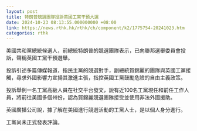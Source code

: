 ```yaml
---
layout: post
title: 特朗普競選團隊投訴英國工黨干預大選
date: 2024-10-23 08:13:55.000000000 +08:00
link: https://news.rthk.hk/rthk/ch/component/k2/1775754-20241023.htm
categories: rthk
---
```


美國共和黨總統候選人，前總統特朗普的競選團隊表示，已向聯邦選舉委員會投訴，聲稱英國工黨干預選舉。

投訴引述多篇傳媒報道，指民主黨的競選對手，副總統賀錦麗的團隊與英國工黨接觸，尋求外國影響力宣揚其激進主張，指控英國工黨鼓勵危險的自由主義政策。

投訴舉例一名工黨高級人員在社交平台發文，說有近100名工黨現任和前任工作人員，將前往美國多個州份，認為賀錦麗競選團隊接受並使用非法外國援助。

英國廣播公司說，據了解在美國進行競選活動的工黨人士，是以個人身分進行。

工黨尚未正式發表評論。
